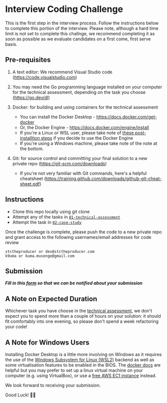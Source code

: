 # Interview Coding Challenge

This is the first step in the interview process. Follow the instructions below to complete this portion of the interview. Please note, although a hard time limit is not set to complete this challnge, we recommend completing it as soon as possible as we evaluate candidates on a first come, first serve basis.

## Pre-requisites

1. A text editor: We recommend Visual Studio code (<https://code.visualstudio.com>)
2. You may need the Go programming language installed on your computer for the technical assessment, depending on the task you choose (<https://go.dev/dl>)
3. Docker: for building and using containers for the technical assessment

    * You can install the Docker Desktop - <https://docs.docker.com/get-docker>
    * Or, the Docker Engine - <https://docs.docker.com/engine/install>
    * If you're a Linux or WSL user, please take note of [these post-installtion steps](https://docs.docker.com/engine/install/linux-postinstall) if you decide to use the Docker Engine
    * If you're using a Windows machine, please take note of the note at the bottom.

4. Git: for source control and committing your final solution to a new private repo (<https://git-scm.com/downloads>)
  
    * If you're not very familiar with Git commands, here's a helpful cheatsheet (<https://training.github.com/downloads/github-git-cheat-sheet.pdf>)

## Instructions

* Clone this repo locally using git clone
* Attempt any of the tasks in [`01-technical-assessment`](/01-technical-assessment.md)
* Attempt the task in [`02-case-study`](/02-case-study.md)

Once the challenge is complete, please push the code to a new private repo and grant access to the following usernames/email addresses for code review

    stctheproducer or dev@stctheproducer.com
    k9uma or kuma.musenge@gmail.com

## Submission

***Fill in this [form](https://forms.office.com/r/SdLanzCwXv) so that we can be notified about your submission***

## A Note on Expected Duration

Whichever task you have choose in the [technical assessment](/01-technical-assessment.md), we don't expect you to spend more than a couple
of hours on your solution: it should fit comfortably into one evening, so please
don't spend a week refactoring your code!

## A Note for Windows Users

Installing Docker Desktop is a little more involving on Windows as it requires the
use of the [Windows Subsystem for Linux (WSL2)](https://learn.microsoft.com/en-us/windows/wsl/install) backend as well as some virtualisation features
to be enabled in the BIOS. The
[docker docs](https://docs.docker.com/desktop/install/windows-install/) are helpful but you
may prefer to set up a linux virtual machine on your computer (e.g. using VirtualBox),
or use a [free AWS EC1 instance](https://aws.amazon.com/free) instead.

We look forward to receiving your submission.

Good Luck! 👍🏾

